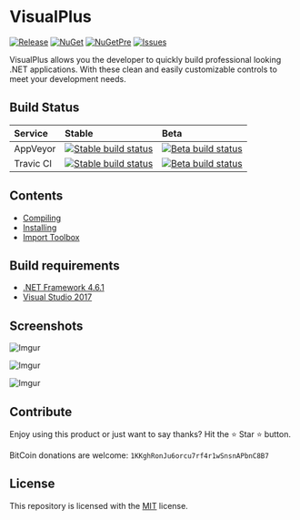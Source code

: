 # VisualPlus
[![Release](https://img.shields.io/github/release/DarkByte7/VisualPlus.svg?style=flat)](https://github.com/DarkByte7/VisualPlus/releases/latest)
[![NuGet](https://img.shields.io/nuget/v/VisualPlus.svg?style=flat)](https://www.nuget.org/packages/VisualPlus/)
[![NuGetPre](https://img.shields.io/nuget/vpre/VisualPlus.svg?style=flat)](https://www.nuget.org/packages/VisualPlus/)
[![Issues](https://img.shields.io/github/issues/DarkByte7/VisualPlus.svg?style=flat)](https://github.com/DarkByte7/VisualPlus/issues)

VisualPlus allows you the developer to quickly build professional looking .NET applications. With these clean and easily customizable controls to meet your development needs.

## Build Status
| Service | Stable | Beta |
| :---- | :---- | :------ |
AppVeyor | [ ![Stable build status][1]][2] | [![Beta build status][3]][4] |
Travic Cl | [ ![Stable build status][5]][6] | [![Beta build status][7]][8] |

[1]: https://img.shields.io/appveyor/ci/DarkByte7/VisualPlus/master.svg?style=plastic
[2]: https://github.com/DarkByte7/VisualPlus/releases
[3]: https://img.shields.io/appveyor/ci/DarkByte7/VisualPlus/beta.svg?style=plastic
[4]: https://ci.appveyor.com/project/DarkByte7/VisualPlus
[5]: https://img.shields.io/travis/DarkByte7/VisualPlus/master.svg?style=plastic
[6]: https://github.com/DarkByte7/VisualPlus/releases
[7]: https://img.shields.io/travis/DarkByte7/VisualPlus/beta.svg?style=plastic
[8]: https://travis-ci.org/DarkByte7/VisualPlus

## Contents
- [Compiling][01]
- [Installing][02]
- [Import Toolbox][03]

[01]: https://github.com/DarkByte7/VisualPlus/wiki#compiling
[02]: https://github.com/DarkByte7/VisualPlus/wiki#installing
[03]: https://github.com/DarkByte7/VisualPlus/wiki#import-toolbox

## Build requirements
- [.NET Framework 4.6.1](https://www.microsoft.com/en-us/download/details.aspx?id=49981)
- [Visual Studio 2017](https://www.visualstudio.com/downloads/)

## Screenshots
![Imgur](http://i.imgur.com/6MPGU6E.jpg)

![Imgur](http://i.imgur.com/w6skfXF.jpg)

![Imgur](http://i.imgur.com/F5mjJHD.jpg)

## Contribute
Enjoy using this product or just want to say thanks?
Hit the ⭐️ Star ⭐️ button.

BitCoin donations are welcome: `1KKghRonJu6orcu7rf4r1wSnsnAPbnC8B7`

## License
This repository is licensed with the [MIT](LICENSE) license.
